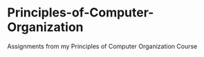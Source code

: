 # Principles-of-Computer-Organization
Assignments from my Principles of Computer Organization Course
